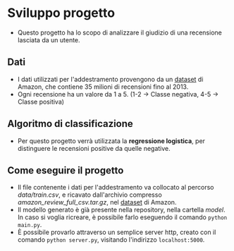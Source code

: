 # Sviluppo progetto

- Questo progetto ha lo scopo di analizzare il giudizio di una recensione lasciata da un utente.

## Dati

- I dati utilizzati per l'addestramento provengono da un [dataset](https://drive.google.com/drive/folders/0Bz8a_Dbh9Qhbfll6bVpmNUtUcFdjYmF2SEpmZUZUcVNiMUw1TWN6RDV3a0JHT3kxLVhVR2M?resourcekey=0-TLwzfR2O-D2aPitmn5o9VQ) di Amazon, che contiene 35 milioni di recensioni fino al 2013.
- Ogni recensione ha un valore da 1 a 5. (1-2 -> Classe negativa, 4-5 -> Classe positiva)

## Algoritmo di classificazione

- Per questo progetto verrà utilizzata la **regressione logistica**, per distinguere le recensioni positive da quelle negative.

## Come eseguire il progetto

- Il file contenente i dati per l'addestramento va collocato al percorso *data/train.csv*, e ricavato dall'archivio compresso *amazon_review_full_csv.tar.gz*, nel [dataset](https://drive.google.com/drive/folders/0Bz8a_Dbh9Qhbfll6bVpmNUtUcFdjYmF2SEpmZUZUcVNiMUw1TWN6RDV3a0JHT3kxLVhVR2M?resourcekey=0-TLwzfR2O-D2aPitmn5o9VQ) di Amazon. 
- Il modello generato è già presente nella repository, nella cartella *model*. 
    In caso si voglia ricreare, è possibile farlo eseguendo il comando `python main.py`.
- È possibile provarlo attraverso un semplice server http, creato con il comando `python server.py`, visitando l'indirizzo `localhost:5000`.
